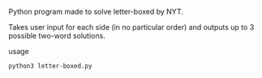 
Python program made to solve letter-boxed by NYT.

Takes user input for each side (in no particular order) and outputs up to 3 possible two-word solutions.

usage
```
python3 letter-boxed.py
```
